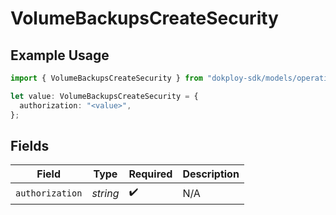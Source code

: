 # VolumeBackupsCreateSecurity

## Example Usage

```typescript
import { VolumeBackupsCreateSecurity } from "dokploy-sdk/models/operations";

let value: VolumeBackupsCreateSecurity = {
  authorization: "<value>",
};
```

## Fields

| Field              | Type               | Required           | Description        |
| ------------------ | ------------------ | ------------------ | ------------------ |
| `authorization`    | *string*           | :heavy_check_mark: | N/A                |